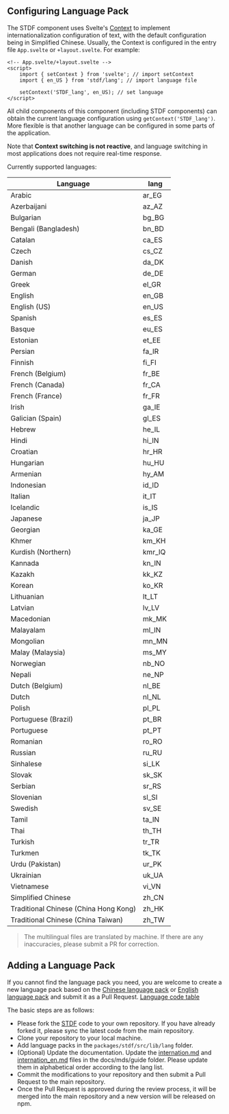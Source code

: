 ## Configuring Language Pack

The STDF component uses Svelte's [Context](https://svelte.dev/docs/svelte/context) to implement internationalization configuration of text, with the default configuration being in Simplified Chinese. Usually, the Context is configured in the entry file `App.svelte` or `+layout.svelte`. For example:

```svelte
<!-- App.svelte/+layout.svelte -->
<script>
	import { setContext } from 'svelte'; // import setContext
	import { en_US } from 'stdf/lang'; // import language file

	setContext('STDF_lang', en_US); // set language
</script>
```

All child components of this component (including STDF components) can obtain the current language configuration using `getContext('STDF_lang')`. More flexible is that another language can be configured in some parts of the application.

Note that **Context switching is not reactive**, and language switching in most applications does not require real-time response.

Currently supported languages:

| Language                              | lang   |
| ------------------------------------- | ------ |
| Arabic                                | ar_EG  |
| Azerbaijani                           | az_AZ  |
| Bulgarian                             | bg_BG  |
| Bengali (Bangladesh)                  | bn_BD  |
| Catalan                               | ca_ES  |
| Czech                                 | cs_CZ  |
| Danish                                | da_DK  |
| German                                | de_DE  |
| Greek                                 | el_GR  |
| English                               | en_GB  |
| English (US)                          | en_US  |
| Spanish                               | es_ES  |
| Basque                                | eu_ES  |
| Estonian                              | et_EE  |
| Persian                               | fa_IR  |
| Finnish                               | fi_FI  |
| French (Belgium)                      | fr_BE  |
| French (Canada)                       | fr_CA  |
| French (France)                       | fr_FR  |
| Irish                                 | ga_IE  |
| Galician (Spain)                      | gl_ES  |
| Hebrew                                | he_IL  |
| Hindi                                 | hi_IN  |
| Croatian                              | hr_HR  |
| Hungarian                             | hu_HU  |
| Armenian                              | hy_AM  |
| Indonesian                            | id_ID  |
| Italian                               | it_IT  |
| Icelandic                             | is_IS  |
| Japanese                              | ja_JP  |
| Georgian                              | ka_GE  |
| Khmer                                 | km_KH  |
| Kurdish (Northern)                    | kmr_IQ |
| Kannada                               | kn_IN  |
| Kazakh                                | kk_KZ  |
| Korean                                | ko_KR  |
| Lithuanian                            | lt_LT  |
| Latvian                               | lv_LV  |
| Macedonian                            | mk_MK  |
| Malayalam                             | ml_IN  |
| Mongolian                             | mn_MN  |
| Malay (Malaysia)                      | ms_MY  |
| Norwegian                             | nb_NO  |
| Nepali                                | ne_NP  |
| Dutch (Belgium)                       | nl_BE  |
| Dutch                                 | nl_NL  |
| Polish                                | pl_PL  |
| Portuguese (Brazil)                   | pt_BR  |
| Portuguese                            | pt_PT  |
| Romanian                              | ro_RO  |
| Russian                               | ru_RU  |
| Sinhalese                             | si_LK  |
| Slovak                                | sk_SK  |
| Serbian                               | sr_RS  |
| Slovenian                             | sl_SI  |
| Swedish                               | sv_SE  |
| Tamil                                 | ta_IN  |
| Thai                                  | th_TH  |
| Turkish                               | tr_TR  |
| Turkmen                               | tk_TK  |
| Urdu (Pakistan)                       | ur_PK  |
| Ukrainian                             | uk_UA  |
| Vietnamese                            | vi_VN  |
| Simplified Chinese                    | zh_CN  |
| Traditional Chinese (China Hong Kong) | zh_HK  |
| Traditional Chinese (China Taiwan)    | zh_TW  |

> The multilingual files are translated by machine. If there are any inaccuracies, please submit a PR for correction.

## Adding a Language Pack
<!-- main -> next -->
If you cannot find the language pack you need, you are welcome to create a new language pack based on the [Chinese language pack](https://github.com/any-tdf/stdf/blob/next/packages/stdf/src/lib/lang/zh_CN.ts) or [English language pack](https://github.com/any-tdf/stdf/blob/next/packages/stdf/src/lib/lang/en_US.ts) and submit it as a Pull Request. [Language code table](http://www.lingoes.net/en/translator/langcode.htm)

The basic steps are as follows:

- Please fork the [STDF](https://github.com/any-tdf/stdf) code to your own repository. If you have already forked it, please sync the latest code from the main repository.
- Clone your repository to your local machine.
- Add language packs in the `packages/stdf/src/lib/lang` folder.
- (Optional) Update the documentation. Update the [internation.md](https://github.com/any-tdf/stdf/edit/next/docs/mds/guide/internation.md) and [internation_en.md](https://github.com/any-tdf/stdf/edit/next/docs/mds/guide/internation_en.md) files in the docs/mds/guide folder. Please update them in alphabetical order according to the lang list.
- Commit the modifications to your repository and then submit a Pull Request to the main repository.
- Once the Pull Request is approved during the review process, it will be merged into the main repository and a new version will be released on npm.
